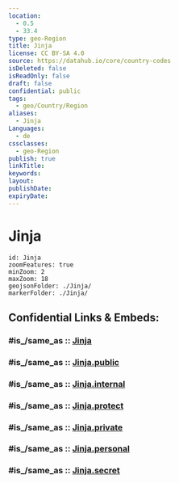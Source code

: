 ```yaml
---
location:
  - 0.5
  - 33.4
type: geo-Region
title: Jinja
license: CC BY-SA 4.0
source: https://datahub.io/core/country-codes
isDeleted: false
isReadOnly: false
draft: false
confidential: public
tags:
  - geo/Country/Region
aliases:
  - Jinja
Languages:
  - de
cssclasses:
  - geo-Region
publish: true
linkTitle:
keywords:
layout:
publishDate:
expiryDate:
---
```


# Jinja

```leaflet
id: Jinja
zoomFeatures: true 
minZoom: 2 
maxZoom: 18
geojsonFolder: ./Jinja/
markerFolder: ./Jinja/
```


## Confidential Links & Embeds: 

### #is_/same_as :: [Jinja](/_Standards/Earth/Continent/Africa/Africa~Central/Uganda/regions~Uganda/Uganda~East/Jinja.md) 

### #is_/same_as :: [Jinja.public](/_public/Earth/Continent/Africa/Africa~Central/Uganda/regions~Uganda/Uganda~East/Jinja.public.md) 

### #is_/same_as :: [Jinja.internal](/_internal/Earth/Continent/Africa/Africa~Central/Uganda/regions~Uganda/Uganda~East/Jinja.internal.md) 

### #is_/same_as :: [Jinja.protect](/_protect/Earth/Continent/Africa/Africa~Central/Uganda/regions~Uganda/Uganda~East/Jinja.protect.md) 

### #is_/same_as :: [Jinja.private](/_private/Earth/Continent/Africa/Africa~Central/Uganda/regions~Uganda/Uganda~East/Jinja.private.md) 

### #is_/same_as :: [Jinja.personal](/_personal/Earth/Continent/Africa/Africa~Central/Uganda/regions~Uganda/Uganda~East/Jinja.personal.md) 

### #is_/same_as :: [Jinja.secret](/_secret/Earth/Continent/Africa/Africa~Central/Uganda/regions~Uganda/Uganda~East/Jinja.secret.md)

